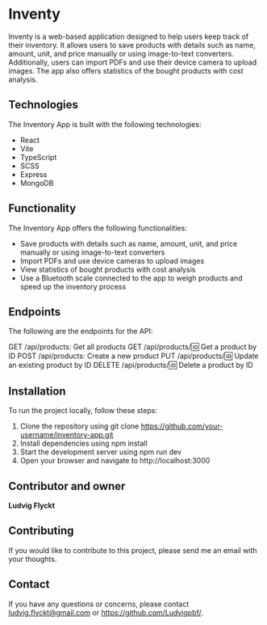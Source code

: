 # Inventy

Inventy is a web-based application designed to help users keep track of their inventory. It allows users to save products with details such as name, amount, unit, and price manually or using image-to-text converters. Additionally, users can import PDFs and use their device camera to upload images. The app also offers statistics of the bought products with cost analysis.

## Technologies

The Inventory App is built with the following technologies:

- React
- Vite
- TypeScript
- SCSS
- Express
- MongoDB

## Functionality

The Inventory App offers the following functionalities:

- Save products with details such as name, amount, unit, and price manually or using image-to-text converters
- Import PDFs and use device cameras to upload images
- View statistics of bought products with cost analysis
- Use a Bluetooth scale connected to the app to weigh products and speed up the inventory process

## Endpoints

The following are the endpoints for the API:

GET /api/products: Get all products
GET /api/products/:id: Get a product by ID
POST /api/products: Create a new product
PUT /api/products/:id: Update an existing product by ID
DELETE /api/products/:id: Delete a product by ID

## Installation

To run the project locally, follow these steps:

1. Clone the repository using git clone https://github.com/your-username/inventory-app.git
2. Install dependencies using npm install
3. Start the development server using npm run dev
4. Open your browser and navigate to http://localhost:3000

## Contributor and owner

**Ludvig Flyckt**

## Contributing

If you would like to contribute to this project, please send me an email with your thoughts.

## Contact

If you have any questions or concerns, please contact ludvig.flyckt@gmail.com or https://github.com/Ludvigpbf/.
